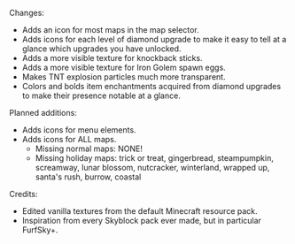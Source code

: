 Changes:
* Adds an icon for most maps in the map selector.
* Adds icons for each level of diamond upgrade to make it easy to tell at a glance which upgrades you have unlocked.
* Adds a more visible texture for knockback sticks.
* Adds a more visible texture for Iron Golem spawn eggs.
* Makes TNT explosion particles much more transparent.
* Colors and bolds item enchantments acquired from diamond upgrades to make their presence notable at a glance.

Planned additions:
* Adds icons for menu elements.
* Adds icons for ALL maps.
  * Missing normal maps: NONE!
  * Missing holiday maps: trick or treat, gingerbread, steampumpkin, screamway, lunar blossom, nutcracker, winterland, wrapped up, santa's rush, burrow, coastal

Credits:
* Edited vanilla textures from the default Minecraft resource pack.
* Inspiration from every Skyblock pack ever made, but in particular FurfSky+.